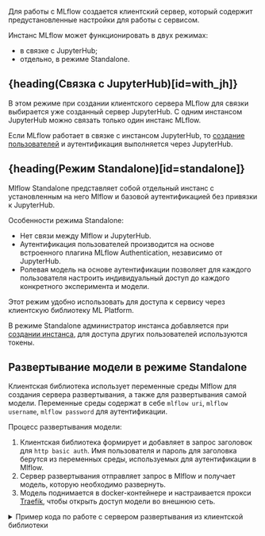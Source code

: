 Для работы с MLflow создается клиентский сервер, который содержит предустановленные настройки для работы с сервисом.

Инстанс MLflow может функционировать в двух режимах:

- в связке с JupyterHub;
- отдельно, в режиме Standalone.

## {heading(Связка с JupyterHub)[id=with_jh]}

В этом режиме при создании клиентского сервера MLflow для связки выбирается уже созданный сервер JupyterHub. С одним инстансом JupyterHub можно связать только один инстанс MLflow.

Если MLflow работает в связке с инстансом JupyterHub, то [создание пользователей](../../jupyterhub/service-management/) и аутентификация выполняется через JupyterHub.

## {heading(Режим Standalone)[id=standalone]}

Mlflow Standalone представляет собой отдельный инстанс с установленным на него Mlflow и базовой аутентификацией без привязки к JupyterHub.

Особенности режима Standalone:

- Нет связи между Mlflow и JupyterHub.
- Аутентификация пользователей производится на основе встроенного плагина MLflow Authentication, независимо от JupyterHub.
- Ролевая модель на основе аутентификации позволяет для каждого пользователя настроить индивидуальный доступ до каждого конкретного эксперимента и модели.

Этот режим удобно использовать для доступа к сервису через клиентскую библиотеку ML Platform.

В режиме Standalone администратор инстанса добавляется при [создании инстанса](../../mlflow/service-management/create/), для доступа других пользователей используются токены.

## Развертывание модели в режиме Standalone

Клиентская библиотека использует переменные среды Mlflow для создания сервера развертывания, а также для развертывания самой модели. Переменные среды содержат в себе `mlflow uri`, `mlflow username`, `mlflow password` для аутентификации.

Процесс развертывания модели:

1. Клиентская библиотека формирует и добавляет в запрос заголовок для `http basic auth`. Имя пользователя и пароль для заголовка берутся из переменных среды, используемых для аутентификации в Mlflow.
1. Сервер развертывания отправляет запрос в Mlflow и получает модель, которую необходимо развернуть.
1. Модель поднимается в docker-контейнере и настраивается прокси [Traefik](https://traefik.io/traefik/), чтобы открыть доступ модели во внешнюю сеть.

<details>
<summary>Пример кода по работе с сервером развертывания из клиентской библиотеки</summary>

```python
# Добавляются переменные среды для работы с MLflow Standalone
export MLFLOW_TRACKING_URI=https://mlflow/
export MLFLOW_TRACKING_USERNAME=admin
export MLFLOW_TRACKING_PASSWORD=password
 
 
# Код работы с сервером развертывания
from mlplatform_client import MLPlatform
from mlflow.tracking import MlflowClient
 
 
tracking_cli = MlflowClient()
mlp_client = MLPlatform(refresh_token=os.getenv("REFRESH_TOKEN"))
 
deploy_server_name = "deploy_server_q2"
 
# При выполнении каждого метода для работы с MLflow Standalone будет автоматически добавляться заголовок
# Authorization: Basic username:password
mlp_client.create_endpoint_standalone(name=deploy_server_name)
 
model_source_uri = tracking_cli.search_registered_models()[0].latest_versions[0].source
 
auth_value = "user:Password123!"
auth_deployment_name = "test_deploy_auth"
mlp_client.create_deployment_standalone(deploy_server_name, auth_deployment_name, model_source_uri, auth=auth_value)
```
